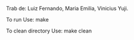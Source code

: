Trab de:
    Luiz Fernando,
    Maria Emilia,
    Vinicius Yuji.

To run
    Use: make

To clean directory
    Use: make clean